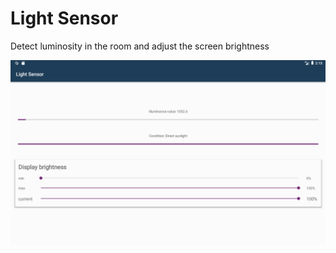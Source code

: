 # Light Sensor



Detect luminosity in the room and adjust the screen brightness



<img src="LightSensor.gif"/>

